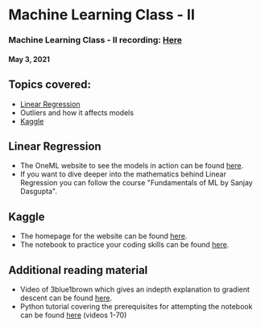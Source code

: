 # Machine Learning Class - II

### Machine Learning Class - II recording: [Here](https://bit.ly/3nHJXYd)

#### May 3, 2021

## Topics covered:

- [Linear Regression](#linear-regression)
- Outliers and how it affects models
- [Kaggle](#kaggle)

## Linear Regression

- The OneML website to see the models in action can be found [here](https://oneml.github.io/).
- If you want to dive deeper into the mathematics behind Linear Regression you can follow the course "Fundamentals of ML by Sanjay Dasgupta".

## Kaggle

- The homepage for the website can be found [here](https://www.kaggle.com/).
- The notebook to practice your coding skills can be found [here](https://www.kaggle.com/sidagar/tutorial-with-bike-sharing-demand). 

## Additional reading material

- Video of 3blue1brown which gives an indepth explanation to gradient descent can be found [here](https://www.youtube.com/watch?v=IHZwWFHWa-w).
- Python tutorial covering the prerequisites for attempting the notebook can be found [here](https://www.youtube.com/playlist?list=PLsyeobzWxl7poL9JTVyndKe62ieoN-MZ3) (videos 1-70)

